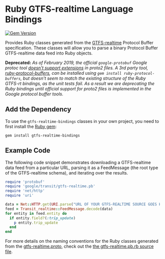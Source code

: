# Ruby GTFS-realtime Language Bindings

[![Gem Version](https://badge.fury.io/rb/gtfs-realtime-bindings.svg)](http://badge.fury.io/rb/gtfs-realtime-bindings)

Provides Ruby classes generated from the
[GTFS-realtime](https://github.com/google/transit/tree/master/gtfs-realtime) Protocol
Buffer specification.  These classes will allow you to parse a binary Protocol
Buffer GTFS-realtime data feed into Ruby objects.

**Deprecated:** *As of February 2019, the official `google-protobuf` Google protoc tool [doesn't support extensions](https://github.com/protocolbuffers/protobuf/issues/1198) in proto2 files.  A 3rd party tool, [ruby-protocol-buffers](https://github.com/codekitchen/ruby-protocol-buffers), can be installed using `gem install ruby-protocol-buffers`, but doesn't seem to match the existing structure of the Ruby GTFS-rt bindings, as the unit tests fail.  As a result we are deprecating the Ruby bindings until official support for proto2 files is implemented in the Google protocol buffer tools.*

## Add the Dependency

To use the `gtfs-realtime-bindings` classes in your own project, you need to
first install the [Ruby gem](https://rubygems.org/gems/gtfs-realtime-bindings):

```
gem install gtfs-realtime-bindings
```

## Example Code

The following code snippet demonstrates downloading a GTFS-realtime data feed
from a particular URL, parsing it as a FeedMessage (the root type of the
GTFS-realtime schema), and iterating over the results.

```ruby
require 'protobuf'
require 'google/transit/gtfs-realtime.pb'
require 'net/http'
require 'uri'

data = Net::HTTP.get(URI.parse("URL OF YOUR GTFS-REALTIME SOURCE GOES HERE"))
feed = Transit_realtime::FeedMessage.decode(data)
for entity in feed.entity do
  if entity.field?(:trip_update)
    p entity.trip_update
  end
end
```

For more details on the naming conventions for the Ruby classes generated from
the [gtfs-realtime.proto](https://github.com/google/transit/blob/master/gtfs-realtime/proto/gtfs-realtime.proto),
check out the [the gtfs-realtime.pb.rb source file](https://github.com/MobilityData/gtfs-realtime-bindings/blob/master/ruby/lib/google/transit/gtfs-realtime.pb.rb).
